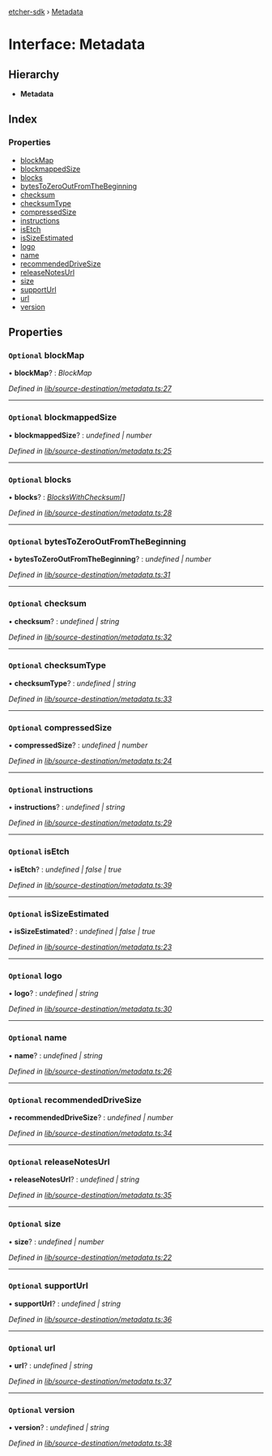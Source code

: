 [etcher-sdk](../README.md) › [Metadata](metadata.md)

# Interface: Metadata

## Hierarchy

* **Metadata**

## Index

### Properties

* [blockMap](metadata.md#optional-blockmap)
* [blockmappedSize](metadata.md#optional-blockmappedsize)
* [blocks](metadata.md#optional-blocks)
* [bytesToZeroOutFromTheBeginning](metadata.md#optional-bytestozerooutfromthebeginning)
* [checksum](metadata.md#optional-checksum)
* [checksumType](metadata.md#optional-checksumtype)
* [compressedSize](metadata.md#optional-compressedsize)
* [instructions](metadata.md#optional-instructions)
* [isEtch](metadata.md#optional-isetch)
* [isSizeEstimated](metadata.md#optional-issizeestimated)
* [logo](metadata.md#optional-logo)
* [name](metadata.md#optional-name)
* [recommendedDriveSize](metadata.md#optional-recommendeddrivesize)
* [releaseNotesUrl](metadata.md#optional-releasenotesurl)
* [size](metadata.md#optional-size)
* [supportUrl](metadata.md#optional-supporturl)
* [url](metadata.md#optional-url)
* [version](metadata.md#optional-version)

## Properties

### `Optional` blockMap

• **blockMap**? : *BlockMap*

*Defined in [lib/source-destination/metadata.ts:27](https://github.com/balena-io-modules/etcher-sdk/blob/2f08b24/lib/source-destination/metadata.ts#L27)*

___

### `Optional` blockmappedSize

• **blockmappedSize**? : *undefined | number*

*Defined in [lib/source-destination/metadata.ts:25](https://github.com/balena-io-modules/etcher-sdk/blob/2f08b24/lib/source-destination/metadata.ts#L25)*

___

### `Optional` blocks

• **blocks**? : *[BlocksWithChecksum](blockswithchecksum.md)[]*

*Defined in [lib/source-destination/metadata.ts:28](https://github.com/balena-io-modules/etcher-sdk/blob/2f08b24/lib/source-destination/metadata.ts#L28)*

___

### `Optional` bytesToZeroOutFromTheBeginning

• **bytesToZeroOutFromTheBeginning**? : *undefined | number*

*Defined in [lib/source-destination/metadata.ts:31](https://github.com/balena-io-modules/etcher-sdk/blob/2f08b24/lib/source-destination/metadata.ts#L31)*

___

### `Optional` checksum

• **checksum**? : *undefined | string*

*Defined in [lib/source-destination/metadata.ts:32](https://github.com/balena-io-modules/etcher-sdk/blob/2f08b24/lib/source-destination/metadata.ts#L32)*

___

### `Optional` checksumType

• **checksumType**? : *undefined | string*

*Defined in [lib/source-destination/metadata.ts:33](https://github.com/balena-io-modules/etcher-sdk/blob/2f08b24/lib/source-destination/metadata.ts#L33)*

___

### `Optional` compressedSize

• **compressedSize**? : *undefined | number*

*Defined in [lib/source-destination/metadata.ts:24](https://github.com/balena-io-modules/etcher-sdk/blob/2f08b24/lib/source-destination/metadata.ts#L24)*

___

### `Optional` instructions

• **instructions**? : *undefined | string*

*Defined in [lib/source-destination/metadata.ts:29](https://github.com/balena-io-modules/etcher-sdk/blob/2f08b24/lib/source-destination/metadata.ts#L29)*

___

### `Optional` isEtch

• **isEtch**? : *undefined | false | true*

*Defined in [lib/source-destination/metadata.ts:39](https://github.com/balena-io-modules/etcher-sdk/blob/2f08b24/lib/source-destination/metadata.ts#L39)*

___

### `Optional` isSizeEstimated

• **isSizeEstimated**? : *undefined | false | true*

*Defined in [lib/source-destination/metadata.ts:23](https://github.com/balena-io-modules/etcher-sdk/blob/2f08b24/lib/source-destination/metadata.ts#L23)*

___

### `Optional` logo

• **logo**? : *undefined | string*

*Defined in [lib/source-destination/metadata.ts:30](https://github.com/balena-io-modules/etcher-sdk/blob/2f08b24/lib/source-destination/metadata.ts#L30)*

___

### `Optional` name

• **name**? : *undefined | string*

*Defined in [lib/source-destination/metadata.ts:26](https://github.com/balena-io-modules/etcher-sdk/blob/2f08b24/lib/source-destination/metadata.ts#L26)*

___

### `Optional` recommendedDriveSize

• **recommendedDriveSize**? : *undefined | number*

*Defined in [lib/source-destination/metadata.ts:34](https://github.com/balena-io-modules/etcher-sdk/blob/2f08b24/lib/source-destination/metadata.ts#L34)*

___

### `Optional` releaseNotesUrl

• **releaseNotesUrl**? : *undefined | string*

*Defined in [lib/source-destination/metadata.ts:35](https://github.com/balena-io-modules/etcher-sdk/blob/2f08b24/lib/source-destination/metadata.ts#L35)*

___

### `Optional` size

• **size**? : *undefined | number*

*Defined in [lib/source-destination/metadata.ts:22](https://github.com/balena-io-modules/etcher-sdk/blob/2f08b24/lib/source-destination/metadata.ts#L22)*

___

### `Optional` supportUrl

• **supportUrl**? : *undefined | string*

*Defined in [lib/source-destination/metadata.ts:36](https://github.com/balena-io-modules/etcher-sdk/blob/2f08b24/lib/source-destination/metadata.ts#L36)*

___

### `Optional` url

• **url**? : *undefined | string*

*Defined in [lib/source-destination/metadata.ts:37](https://github.com/balena-io-modules/etcher-sdk/blob/2f08b24/lib/source-destination/metadata.ts#L37)*

___

### `Optional` version

• **version**? : *undefined | string*

*Defined in [lib/source-destination/metadata.ts:38](https://github.com/balena-io-modules/etcher-sdk/blob/2f08b24/lib/source-destination/metadata.ts#L38)*

